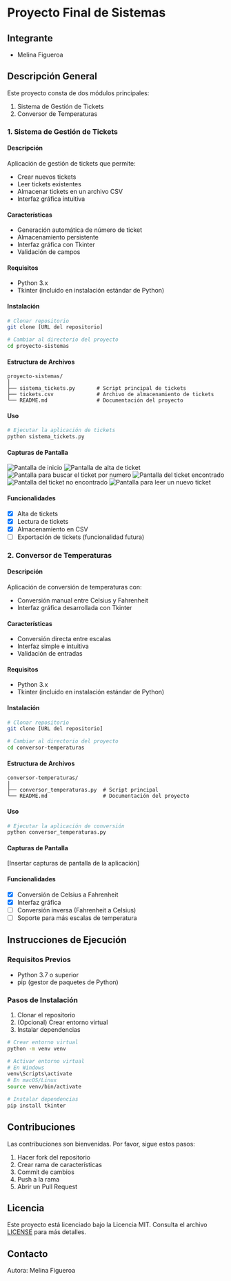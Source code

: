 # Proyecto Final de Sistemas

## Integrante
- Melina Figueroa

## Descripción General
Este proyecto consta de dos módulos principales:
1. Sistema de Gestión de Tickets
2. Conversor de Temperaturas

### 1. Sistema de Gestión de Tickets

#### Descripción
Aplicación de gestión de tickets que permite:
- Crear nuevos tickets
- Leer tickets existentes
- Almacenar tickets en un archivo CSV
- Interfaz gráfica intuitiva

#### Características
- Generación automática de número de ticket
- Almacenamiento persistente
- Interfaz gráfica con Tkinter
- Validación de campos

#### Requisitos
- Python 3.x
- Tkinter (incluido en instalación estándar de Python)

#### Instalación
```bash
# Clonar repositorio
git clone [URL del repositorio]

# Cambiar al directorio del proyecto
cd proyecto-sistemas
```

#### Estructura de Archivos
```
proyecto-sistemas/
│
├── sistema_tickets.py       # Script principal de tickets
├── tickets.csv              # Archivo de almacenamiento de tickets
└── README.md                # Documentación del proyecto
```

#### Uso
```bash
# Ejecutar la aplicación de tickets
python sistema_tickets.py
```

#### Capturas de Pantalla
![Pantalla de inicio](pantalla_bienvenida.png)
![Pantalla de alta de ticket](pantalla_alta_ticket.png)
![Pantalla para buscar el ticket por numero](pantalla_buscar_ticket.png)
![Pantalla del ticket encontrado](pantalla_ticket_encontrado.png)
![Pantalla del ticket no encontrado](pantalla_ticket_no_encontrado.png)
![Pantalla para leer un nuevo ticket](pantalla_buscar_nuevo_ticket.png)


#### Funcionalidades
- [x] Alta de tickets
- [x] Lectura de tickets
- [x] Almacenamiento en CSV
- [ ] Exportación de tickets (funcionalidad futura)

### 2. Conversor de Temperaturas

#### Descripción
Aplicación de conversión de temperaturas con:
- Conversión manual entre Celsius y Fahrenheit
- Interfaz gráfica desarrollada con Tkinter

#### Características
- Conversión directa entre escalas
- Interfaz simple e intuitiva
- Validación de entradas

#### Requisitos
- Python 3.x
- Tkinter (incluido en instalación estándar de Python)

#### Instalación
```bash
# Clonar repositorio
git clone [URL del repositorio]

# Cambiar al directorio del proyecto
cd conversor-temperaturas
```

#### Estructura de Archivos
```
conversor-temperaturas/
│
├── conversor_temperaturas.py  # Script principal 
└── README.md                  # Documentación del proyecto
```

#### Uso
```bash
# Ejecutar la aplicación de conversión
python conversor_temperaturas.py
```

#### Capturas de Pantalla
[Insertar capturas de pantalla de la aplicación]

#### Funcionalidades
- [x] Conversión de Celsius a Fahrenheit
- [x] Interfaz gráfica
- [ ] Conversión inversa (Fahrenheit a Celsius)
- [ ] Soporte para más escalas de temperatura

## Instrucciones de Ejecución

### Requisitos Previos
- Python 3.7 o superior
- pip (gestor de paquetes de Python)

### Pasos de Instalación
1. Clonar el repositorio
2. (Opcional) Crear entorno virtual
3. Instalar dependencias

```bash
# Crear entorno virtual
python -m venv venv

# Activar entorno virtual
# En Windows
venv\Scripts\activate
# En macOS/Linux
source venv/bin/activate

# Instalar dependencias
pip install tkinter
```

## Contribuciones
Las contribuciones son bienvenidas. Por favor, sigue estos pasos:
1. Hacer fork del repositorio
2. Crear rama de características
3. Commit de cambios
4. Push a la rama
5. Abrir un Pull Request

## Licencia
Este proyecto está licenciado bajo la Licencia MIT. Consulta el archivo [LICENSE](./LICENSE) para más detalles.

## Contacto
Autora: Melina Figueroa
```